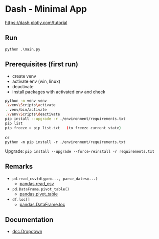 # Dash - Minimal App

<https://dash.plotly.com/tutorial>

## Run

```shell
python .\main.py
```

## Prerequisites (first run)

- create venv
- activate env (win, linux)
- deactivate
- install packages with activated env and check

```bash
python -m venv venv
.\venv\Scripts\activate
. venv/bin/activate   
.\venv\Scripts\deactivate
pip install --upgrade -r ./environment/requirements.txt
pip list
pip freeze > pip_list.txt   (to freeze current state)
```

or  
`python -m pip install -r ./environment/requirements.txt`

Upgrade:
`pip install --upgrade --force-reinstall -r requirements.txt`

## Remarks

- `pd.read_csv(dtype=..., parse_dates=...)`
  - [pandas.read_csv](https://pandas.pydata.org/docs/reference/api/pandas.read_csv.html)
- `pd.DataFrame.pivot_table()`
  - [pandas.pivot_table](https://pandas.pydata.org/pandas-docs/stable/reference/api/pandas.pivot_table.html)
- `df.loc[]`
  - [pandas.DataFrame.loc](https://pandas.pydata.org/docs/reference/api/pandas.DataFrame.loc.html)

## Documentation

- [dcc.Dropdown](https://dash.plotly.com/dash-core-components/dropdown)
